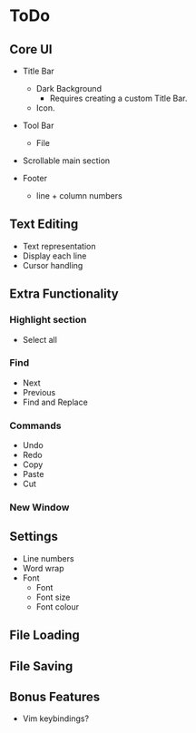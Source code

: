 # ToDo

## Core UI
- Title Bar
    - Dark Background
        - Requires creating a custom Title Bar.
    - Icon.

- Tool Bar
    - File

- Scrollable main section

- Footer
    - line + column numbers

## Text Editing

- Text representation
- Display each line
- Cursor handling

## Extra Functionality

### Highlight section
- Select all

### Find
- Next
- Previous
- Find and Replace

### Commands
- Undo
- Redo
- Copy
- Paste
- Cut

### New Window

## Settings
- Line numbers
- Word wrap
- Font
    - Font
    - Font size
    - Font colour

## File Loading

## File Saving

## Bonus Features
- Vim keybindings?
